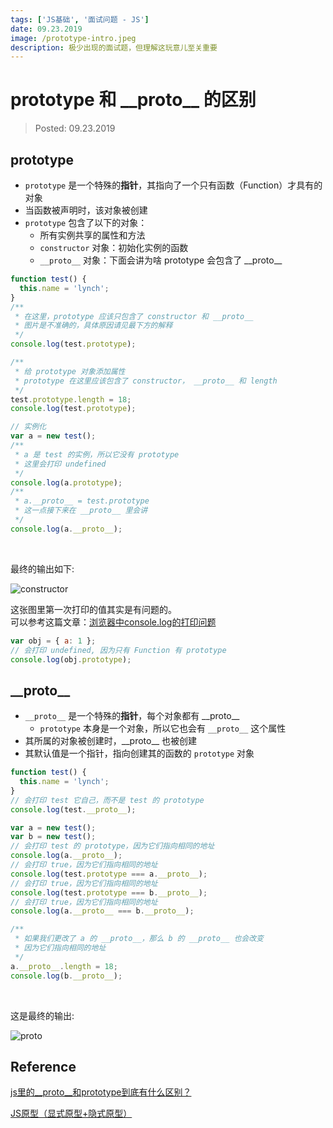 ```yaml
---
tags: ['JS基础', '面试问题 - JS']
date: 09.23.2019
image: /prototype-intro.jpeg
description: 极少出现的面试题，但理解这玩意儿至关重要
---
```


# prototype 和 \_\_proto\_\_ 的区别

> Posted: 09.23.2019

<Tag />

## prototype

- `prototype` 是一个特殊的<span v-red>**指针**</span>，其指向了一个只有函数（Function）才具有的对象
- 当函数被声明时，该对象被创建
- `prototype` 包含了以下的对象：
  - 所有实例共享的属性和方法
  - `constructor` 对象：初始化实例的函数
  - `__proto__` 对象：下面会讲为啥 prototype 会包含了 \_\_proto\_\_

```javascript
function test() {
  this.name = 'lynch';
}
/**
 * 在这里，prototype 应该只包含了 constructor 和 __proto__
 * 图片是不准确的，具体原因请见最下方的解释
 */
console.log(test.prototype);

/**
 * 给 prototype 对象添加属性
 * prototype 在这里应该包含了 constructor， __proto__ 和 length
 */
test.prototype.length = 18;
console.log(test.prototype);

// 实例化
var a = new test();
/**
 * a 是 test 的实例，所以它没有 prototype
 * 这里会打印 undefined
 */
console.log(a.prototype);
/**
 * a.__proto__ = test.prototype
 * 这一点接下来在 __proto__ 里会讲
 */
console.log(a.__proto__);
```

<br />

最终的输出如下: 

![constructor](/constructor.png)

这张图里第一次打印的值其实是有问题的。  
可以参考这篇文章：[浏览器中console.log的打印问题](/js-basics/consolelog.md)

```javascript
var obj = { a: 1 };
// 会打印 undefined, 因为只有 Function 有 prototype
console.log(obj.prototype);
```

## \_\_proto\_\_

- `__proto__` 是一个特殊的<span v-red>**指针**</span>，每个对象都有 \_\_proto\_\_
  - `prototype` 本身是一个对象，所以它也会有 `__proto__` 这个属性
- 其所属的对象被创建时，\_\_proto\_\_ 也被创建
- 其默认值是一个指针，指向创建其的函数的 `prototype` 对象

```javascript
function test() {
  this.name = 'lynch';
}
// 会打印 test 它自己，而不是 test 的 prototype
console.log(test.__proto__);

var a = new test();
var b = new test();
// 会打印 test 的 prototype，因为它们指向相同的地址
console.log(a.__proto__);
// 会打印 true，因为它们指向相同的地址
console.log(test.prototype === a.__proto__);
// 会打印 true，因为它们指向相同的地址
console.log(test.prototype === b.__proto__);
// 会打印 true，因为它们指向相同的地址
console.log(a.__proto__ === b.__proto__);

/**
 * 如果我们更改了 a 的 __proto__，那么 b 的 __proto__ 也会改变
 * 因为它们指向相同的地址
 */
a.__proto__.length = 18;
console.log(b.__proto__);
```

<br />

这是最终的输出:

![__proto__](/proto.png)

## Reference

[js里的__proto__和prototype到底有什么区别？](https://www.jianshu.com/p/80bcf8b2004e)

[JS原型（显式原型+隐式原型）](https://www.jianshu.com/p/79f5549fa1e7)

<Disqus />
